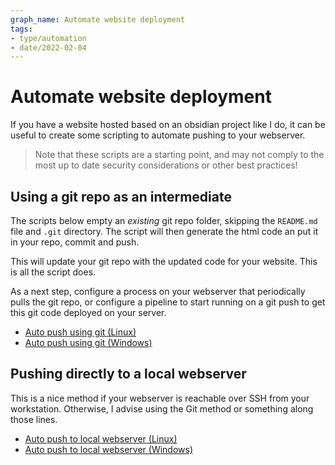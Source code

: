 ```yaml
---
graph_name: Automate website deployment
tags:
- type/automation
- date/2022-02-04
---
```

   
# Automate website deployment   
If you have a website hosted based on an obsidian project like I do, it can be useful to create some scripting to automate pushing to your webserver.   
   
> Note that these scripts are a starting point, and may not comply to the most up to date security considerations or other best practices!   
   
## Using a git repo as an intermediate   
The scripts below empty an *existing* git repo folder, skipping the `README.md` file and `.git` directory. The script will then generate the html code an put it in your repo, commit and push.    
   
This will update your git repo with the updated code for your website. This is all the script does.    
   
As a next step, configure a process on your webserver that periodically pulls the git repo, or configure a pipeline to start running on a git push to get this git code deployed on your server.    
   
   
- [Auto push using git (Linux)](../../Resources/Example%20site/esAutomationLinuxGit.md)   
- [Auto push using git (Windows)](../../Resources/Example%20site/esAutomationWindows.md)   
   
## Pushing directly to a local webserver   
This is a nice method if your webserver is reachable over SSH from your workstation. Otherwise, I advise using the Git method or something along those lines.   
   
   
- [Auto push to local webserver (Linux)](../../Resources/Example%20site/esAutomationLinuxSSH.md)   
- [Auto push to local webserver (Windows)](../../Resources/Example%20site/esAutomationWindowsSSH.md)